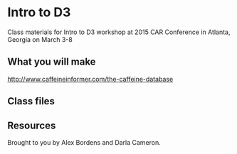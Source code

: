 # Intro to D3

Class materials for Intro to D3 workshop at 2015 CAR Conference in Atlanta, Georgia on March 3-8

## What you will make

http://www.caffeineinformer.com/the-caffeine-database

## Class files

## Resources

Brought to you by Alex Bordens and Darla Cameron.

